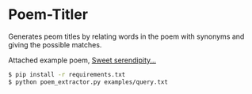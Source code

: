 Poem-Titler
===========

Generates peom titles by relating words in the poem with synonyms and giving the possible matches.

Attached example poem, [Sweet serendipity…](https://apoeticepiphany.wordpress.com/2015/05/10/sweet-serendipity/)

```sh
$ pip install -r requirements.txt
$ python poem_extractor.py examples/query.txt
```
